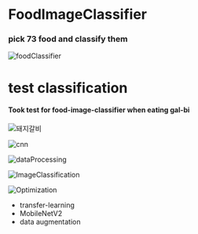 # FoodImageClassifier

### pick 73 food and classify them

![foodClassifier](https://user-images.githubusercontent.com/45115557/116417520-4d372900-a876-11eb-9c8c-3f99766bc432.png)




# test classification
#### Took test for food-image-classifier when eating gal-bi
![돼지갈비](https://user-images.githubusercontent.com/45115557/116428804-372e6600-a880-11eb-8269-c38bd497d6b1.jpg)




![cnn](https://user-images.githubusercontent.com/45115557/116426471-182ed480-a87e-11eb-96c7-98ab07eca95a.png)





![dataProcessing](https://user-images.githubusercontent.com/45115557/116426506-1e24b580-a87e-11eb-8767-0797592b4d8e.png)





![ImageClassification](https://user-images.githubusercontent.com/45115557/116426519-20870f80-a87e-11eb-858c-70c129c5b19a.png)





![Optimization](https://user-images.githubusercontent.com/45115557/116426538-24b32d00-a87e-11eb-959a-7e95d7ad45e5.png)


+ transfer-learning
+ MobileNetV2
+ data augmentation
